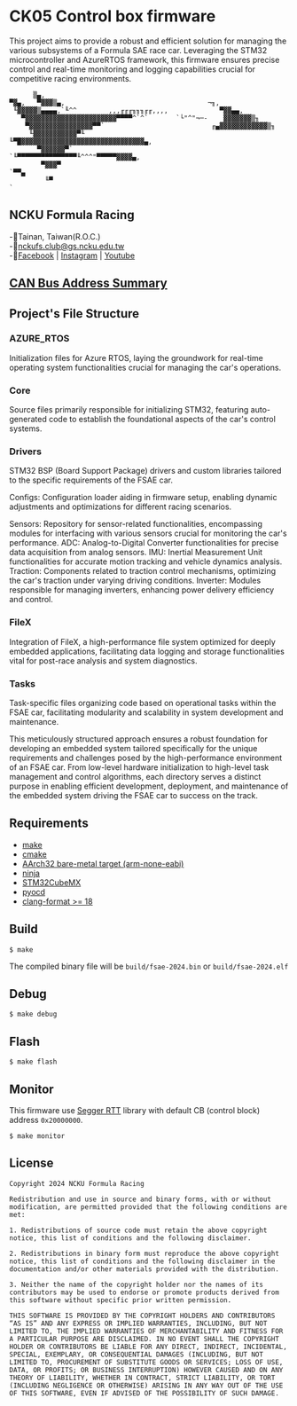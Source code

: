 # CK05 Control box firmware

This project aims to provide a robust and efficient solution for managing the various subsystems of a Formula SAE race car. Leveraging the STM32 microcontroller and AzureRTOS framework, this firmware ensures precise control and real-time monitoring and logging capabilities crucial for competitive racing environments.

          ▒▄,
    ▀▓▄,   ▀▓▓▓▒▄,                                    ¬╖,
     ╙▓▓▓▓▓▒▄▄▄▄,`╙^^        ,,,╓╓╓╖╖╖╓╓,,,,             ▀▓▓▄▄,
       ▀▓▓▓▓▓▓▓▓▓▓▓▓▓▓▓▓▓▓▓▓▓▓▓▀▀▀▀^`^`       `└"^"¬─-    ▓▓▓▓▓▓▓▒╖
        ▀▓▓▓▓▓▓▓▓▓▓▓▓▓▓▓▓▀▀`                           ╓▄▓▓▓▓▓▓▓▓▓▓▓▓▒╖
         ╙▓▓▓▓▓▓▓▓▓▓▓▀╙                ╙▀█▓▓▓▓▓▓▓▓▓▓▓▓▓▓▓▓▓▓▓▓▓▓▓▓▓▓▓▓▓▓▓▄,
           ▀▓▓▓▓▓▓▀`                         `╙▀▀▀▀▀▀▀▀▀▀▀▀▀▀▀╙^^^"▀▀▀▀▀▓▓▓▓▄,
            ▀▓▓▓▀                                                           `▀▀▄
             ╙▀                                                                  `

## NCKU Formula Racing

-📍Tainan, Taiwan(R.O.C.)\
-📧nckufs.club@gs.ncku.edu.tw\
-🔗[Facebook](https://www.facebook.com/nckuformularacing/) |
[Instagram](https://www.instagram.com/nckuformularacing/) |
[Youtube](https://www.youtube.com/@nckuformularacing4968/)

## [CAN Bus Address Summary](https://hackmd.io/@nckufs/control-fw-can-bus-table)

## Project's File Structure

### AZURE_RTOS

Initialization files for Azure RTOS, laying the groundwork for real-time
operating system functionalities crucial for managing the car's operations.

### Core

Source files primarily responsible for initializing STM32, featuring
auto-generated code to establish the foundational aspects of the car's control
systems.

### Drivers

STM32 BSP (Board Support Package) drivers and custom libraries tailored to the
specific requirements of the FSAE car.

Configs: Configuration loader aiding in firmware setup, enabling dynamic
adjustments and optimizations for different racing scenarios.

Sensors: Repository for sensor-related functionalities, encompassing modules for
interfacing with various sensors crucial for monitoring the car's performance.
ADC: Analog-to-Digital Converter functionalities for precise data acquisition
from analog sensors. IMU: Inertial Measurement Unit functionalities for accurate
motion tracking and vehicle dynamics analysis. Traction: Components related to
traction control mechanisms, optimizing the car's traction under varying driving
conditions. Inverter: Modules responsible for managing inverters, enhancing
power delivery efficiency and control.

### FileX

Integration of FileX, a high-performance file system optimized for deeply
embedded applications, facilitating data logging and storage functionalities
vital for post-race analysis and system diagnostics.

### Tasks

Task-specific files organizing code based on operational tasks within the FSAE
car, facilitating modularity and scalability in system development and
maintenance.

This meticulously structured approach ensures a robust foundation for developing
an embedded system tailored specifically for the unique requirements and
challenges posed by the high-performance environment of an FSAE car. From
low-level hardware initialization to high-level task management and control
algorithms, each directory serves a distinct purpose in enabling efficient
development, deployment, and maintenance of the embedded system driving the FSAE
car to success on the track.

## Requirements

- [make](https://www.gnu.org/software/make/)
- [cmake](https://cmake.org/)
- [AArch32 bare-metal target (arm-none-eabi)](https://developer.arm.com/downloads/-/arm-gnu-toolchain-downloads)
- [ninja](https://ninja-build.org/)
- [STM32CubeMX](https://www.st.com/en/development-tools/stm32cubemx.html)
- [pyocd](https://pyocd.io/)
- [clang-format >= 18](https://clang.llvm.org/docs/ClangFormat.html)

## Build

```
$ make
```

The compiled binary file will be `build/fsae-2024.bin` or `build/fsae-2024.elf`

## Debug

```
$ make debug
```

## Flash

```
$ make flash
```

## Monitor

This firmware use
[Segger RTT](https://www.segger.com/products/debug-probes/j-link/technology/about-real-time-transfer/)
library with default CB (control block) address `0x20000000`.

```
$ make monitor
```

## License

```
Copyright 2024 NCKU Formula Racing

Redistribution and use in source and binary forms, with or without modification, are permitted provided that the following conditions are met:

1. Redistributions of source code must retain the above copyright notice, this list of conditions and the following disclaimer.

2. Redistributions in binary form must reproduce the above copyright notice, this list of conditions and the following disclaimer in the documentation and/or other materials provided with the distribution.

3. Neither the name of the copyright holder nor the names of its contributors may be used to endorse or promote products derived from this software without specific prior written permission.

THIS SOFTWARE IS PROVIDED BY THE COPYRIGHT HOLDERS AND CONTRIBUTORS “AS IS” AND ANY EXPRESS OR IMPLIED WARRANTIES, INCLUDING, BUT NOT LIMITED TO, THE IMPLIED WARRANTIES OF MERCHANTABILITY AND FITNESS FOR A PARTICULAR PURPOSE ARE DISCLAIMED. IN NO EVENT SHALL THE COPYRIGHT HOLDER OR CONTRIBUTORS BE LIABLE FOR ANY DIRECT, INDIRECT, INCIDENTAL, SPECIAL, EXEMPLARY, OR CONSEQUENTIAL DAMAGES (INCLUDING, BUT NOT LIMITED TO, PROCUREMENT OF SUBSTITUTE GOODS OR SERVICES; LOSS OF USE, DATA, OR PROFITS; OR BUSINESS INTERRUPTION) HOWEVER CAUSED AND ON ANY THEORY OF LIABILITY, WHETHER IN CONTRACT, STRICT LIABILITY, OR TORT (INCLUDING NEGLIGENCE OR OTHERWISE) ARISING IN ANY WAY OUT OF THE USE OF THIS SOFTWARE, EVEN IF ADVISED OF THE POSSIBILITY OF SUCH DAMAGE.
```
